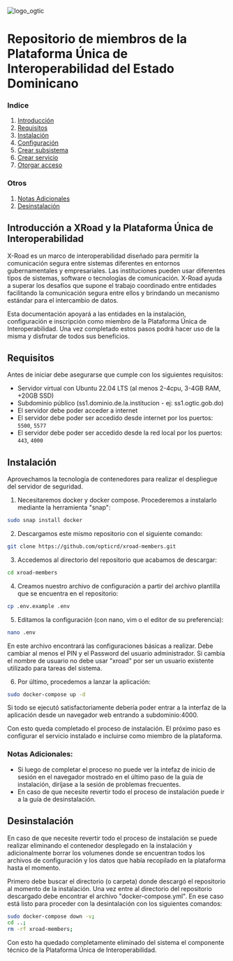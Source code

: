 ![logo_ogtic](https://github.com/opticrd/xroad-members/assets/2160489/221a0cd9-9236-46da-a6c7-73e93c61f3e7)

# Repositorio de miembros de la Plataforma Única de Interoperabilidad del Estado Dominicano

### Indice
1. [Introducción](#introducción-a-xroad-y-la-plataforma-única-de-interoperabilidad)
2. [Requisitos](#requisitos)
3. [Instalación](#instalación)
4. [Configuración](/configuracion.md)
5. [Crear subsistema](/subsistemas.md)
6. [Crear servicio](/04_crear_servicio.md)
7. [Otorgar acceso](/05_otorgar_acceso.md)

### Otros
1. [Notas Adicionales](#notas-adicionales)
2. [Desinstalación](#desinstalación)


## Introducción a XRoad y la Plataforma Única de Interoperabilidad
X-Road es un marco de interoperabilidad diseñado para permitir la comunicación segura entre sistemas diferentes en entornos gubernamentales y empresariales. Las instituciones pueden usar diferentes tipos de sistemas, software o tecnologías de comunicación. X-Road ayuda a superar los desafíos que supone el trabajo coordinado entre entidades facilitando la comunicación segura entre ellos y brindando un mecanismo estándar para el intercambio de datos.

Esta documentación apoyará a las entidades en la instalación, configuración e inscripción como miembro de la Plataforma Única de Interoperabilidad. Una vez completado estos pasos podrá hacer uso de la misma y disfrutar de todos sus beneficios.

## Requisitos

Antes de iniciar debe asegurarse que cumple con los siguientes requisitos:
- Servidor virtual con Ubuntu 22.04 LTS (al menos 2-4cpu, 3-4GB RAM, +20GB SSD)
- Subdominio público (ss1.dominio.de.la.institucion - ej: ss1.ogtic.gob.do)
- El servidor debe poder acceder a internet
- El servidor debe poder ser accedido desde internet por los puertos: `5500`, `5577`
- El servidor debe poder ser accedido desde la red local por los puertos: `443`, `4000`

## Instalación

Aprovechamos la tecnología de contenedores para realizar el despliegue del servidor de seguridad.
  
1. Necesitaremos docker y docker compose. Procederemos a instalarlo mediante la herramienta "snap":
```sh
sudo snap install docker
```

2. Descargamos este mismo repositorio con el siguiente comando:
```sh
git clone https://github.com/opticrd/xroad-members.git
```

3. Accedemos al directorio del repositorio que acabamos de descargar:
```sh
cd xroad-members
```

4. Creamos nuestro archivo de configuración a partir del archivo plantilla que se encuentra en el repositorio:
```sh
cp .env.example .env
```

5. Editamos la configuración (con nano, vim o el editor de su preferencia):
```sh
nano .env
```
En este archivo encontrará las configuraciones básicas a realizar. Debe cambiar al menos el PIN y el Password del usuario administrador. Si cambia el nombre de usuario no debe usar "xroad" por ser un usuario existente utilizado para tareas del sistema.

6. Por último, procedemos a lanzar la aplicación:
```sh
sudo docker-compose up -d
```

Si todo se ejecutó satisfactoriamente debería poder entrar a la interfaz de la aplicación desde un navegador web entrando a subdominio:4000.

Con esto queda completado el proceso de instalación. El próximo paso es configurar el servicio instalado e incluirse como miembro de la plataforma.

### Notas Adicionales:
- Si luego de completar el proceso no puede ver la intefaz de inicio de sesión en el navegador mostrado en el último paso de la guía de instalación, diríjase a la sesión de problemas frecuentes.
- En caso de que necesite revertir todo el proceso de instalación puede ir a la guía de desinstalación.

## Desinstalación

En caso de que necesite revertir todo el proceso de instalación se puede realizar eliminando el contenedor desplegado en la instalación y adicionalmente borrar los volumenes donde se encuentran todos los archivos de configuración y los datos que había recopilado en la plataforma hasta el momento.

Primero debe buscar el directorio (o carpeta) donde descargó el repositorio al momento de la instalación. Una vez entre al directorio del repositorio descargado debe encontrar el archivo "docker-compose.yml". En ese caso está listo para proceder con la desintalación con los siguientes comandos:

```sh
sudo docker-compose down -v;
cd ..;
rm -rf xroad-members;
```

Con esto ha quedado completamente eliminado del sistema el componente técnico de la Plataforma Única de Interoperabilidad.
